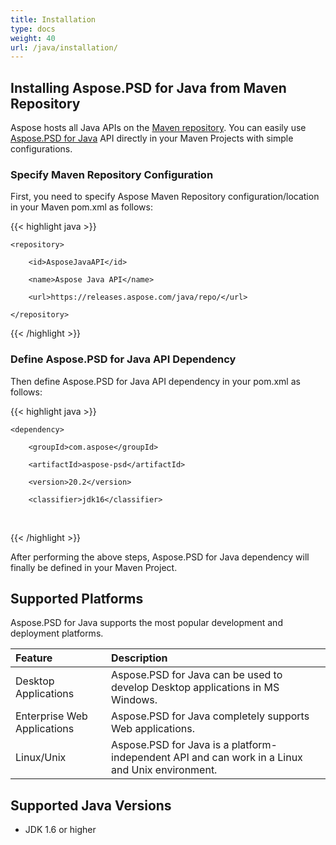 ```yaml
---
title: Installation
type: docs
weight: 40
url: /java/installation/
---
```


## **Installing Aspose.PSD for Java from Maven Repository**
Aspose hosts all Java APIs on the [Maven repository](https://releases.aspose.com/java/repo/com/aspose/). You can easily use [Aspose.PSD for Java](https://releases.aspose.com/java/repo/com/aspose/aspose-psd/) API directly in your Maven Projects with simple configurations.
### **Specify Maven Repository Configuration**
First, you need to specify Aspose Maven Repository configuration/location in your Maven pom.xml as follows:

{{< highlight java >}}

 <repositories>

    <repository>

        <id>AsposeJavaAPI</id>

        <name>Aspose Java API</name>

        <url>https://releases.aspose.com/java/repo/</url>

    </repository>

</repositories>

{{< /highlight >}}
### **Define Aspose.PSD for Java API Dependency**
Then define Aspose.PSD for Java API dependency in your pom.xml as follows:

{{< highlight java >}}

 <dependencies>

    <dependency>

        <groupId>com.aspose</groupId>

        <artifactId>aspose-psd</artifactId>

        <version>20.2</version>

        <classifier>jdk16</classifier>

   </dependency>

</dependencies>

{{< /highlight >}}

After performing the above steps, Aspose.PSD for Java dependency will finally be defined in your Maven Project.
## **Supported Platforms**
Aspose.PSD for Java supports the most popular development and deployment platforms.

|**Feature**|**Description**|
| :- | :- |
|Desktop Applications|Aspose.PSD for Java can be used to develop Desktop applications in MS Windows.|
|Enterprise Web Applications|Aspose.PSD for Java completely supports Web applications.|
|Linux/Unix|Aspose.PSD for Java is a platform-independent API and can work in a Linux and Unix environment.|
## **Supported Java Versions**
- JDK 1.6 or higher
